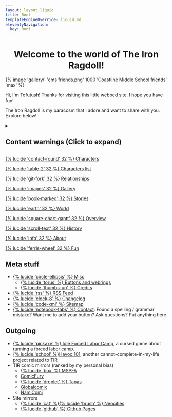 ```yaml
---
layout: layout.liquid
title: Root
templateEngineOverride: liquid,md
eleventyNavigation:
  key: Root
---
```

<link rel="stylesheet" href="/css/home.css"/>
<h1 style="text-align: center;">Welcome to the world of The Iron Ragdoll!</h1>
{% image 'gallery/' 'cms friends.png' 1000 'Coastline Middle School friends' 'max' %}

Hi, I'm Tofutush! Thanks for visiting this little webbed site. I hope you have fun!

The Iron Ragdoll is my paracosm that I adore and want to share with you. Explore below!

<details>
  <summary><h2>Content warnings (Click to expand)</h2></summary>
  <p>This site and its contents feature strong language, cartoon violence, and occasional mature themes. Viewer discretion is advised.</p>
  <p>It should be obvious that I do not agree with everything presented on this site, such as the opinions and actions of the characters. Even a lot of the out-of-character content is written with an exaggerated joking tone. Don't treat it so seriously.</p>
  <p>Also: This site uses Javascript for theme switching, section expanding, gallery popups, and filtering! It should be fine to view most other things with JS disabled.</p>
</details>
<div class="grid">
  <a class="big" href="/characters/">
    <div class="card"><p>{% lucide 'contact-round' 32 %} Characters</p></div>
  </a>
  <a href="/characters/list/">
    <div class="card"><p>{% lucide 'table-2' 32 %} Characters list</p></div>
  </a>
  <a href="/characters/relationships/">
    <div class="card"><p>{% lucide 'git-fork' 32 %} Relationships</p></div>
  </a>
  <a class="big" href="/gallery/">
    <div class="card"><p>{% lucide 'images' 32 %} Gallery</p></div>
  </a>
  <a class="big" href="/stories/">
    <div class="card"><p>{% lucide 'book-marked' 32 %} Stories</p></div>
  </a>
  <a class="big" href="/world/">
    <div class="card"><p>{% lucide 'earth' 32 %} World</p></div>
  </a>
  <a href="/world/overview/">
    <div class="card"><p>{% lucide 'square-chart-gantt' 32 %} Overview</p></div>
  </a>
  <a href="/world/history/">
    <div class="card"><p>{% lucide 'scroll-text' 32 %} History</p></div>
  </a>
  <a href="/about/">
    <div class="card"><p>{% lucide 'info' 32 %} About</p></div>
  </a>
  <a href="/fun/">
    <div class="card"><p>{% lucide 'ferris-wheel' 32 %} Fun</p></div>
  </a>
</div>

## Meta stuff

- [{% lucide 'circle-ellipsis' %} Misc](/misc/)
  - [{% lucide 'torus' %} Buttons and webrings](/misc/links/)
  - [{% lucide 'thumbs-up' %} Credits](/misc/credits/)
- [{% lucide 'rss' %} RSS Feed](/feed.xml/)
- [{% lucide 'clock-8' %} Changelog](/changelog/)
- [{% lucide 'code-xml' %} Sitemap](/sitemap/)
- [{% lucide 'notebook-tabs' %} Contact](/contact/): Found a spelling / grammar mistake? Want me to add your button? Ask questions? Put anything here

## Outgoing

- [{% lucide 'pickaxe' %} Idle Forced Labor Camp](https://tofutush.github.io/idlegame), a cursed game about running a forced labor camp.
- [{% lucide 'school' %}Havoc 101](https://tofutush.github.io/havoc101), another cannot-complete-in-my-life project related to TIR
- TIR comic mirrors (ranked by my personal bias)
  - [{% lucide 'box' %} MSPFA](https://mspfa.com/?s=50350&p=1)
  - [ComicFury](https://the-iron-ragdoll.thecomicseries.com)
  - [{% lucide 'droplet' %} Tapas](https://tapas.io/series/The-Iron-Ragdoll)
  - [Globalcomix](https://globalcomix.com/c/the-iron-ragdoll)
  - [NamiComi](https://namicomi.com/en/title/EGyt8a6z/the-iron-ragdoll/chapters?lang=en)
- Site mirrors
  - [{% lucide 'cat' %}{% lucide 'brush' %} Neocities](https://neocities.org/site/tofutush)
  - [{% lucide 'github' %} Github Pages](https://tofutush.github.io/The-Iron-Ragdoll)
